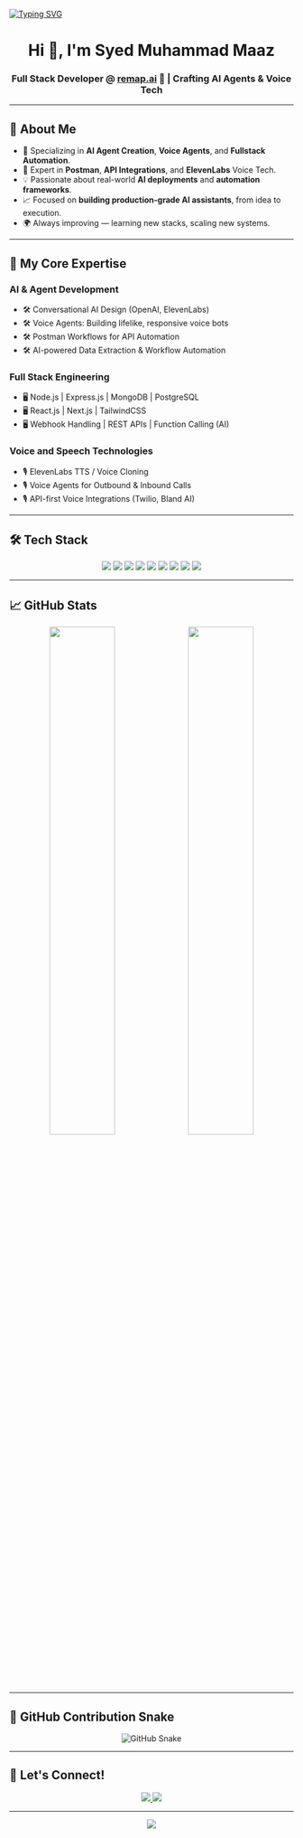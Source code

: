 <!-- Typing Banner -->
[![Typing SVG](https://readme-typing-svg.herokuapp.com?font=Fira+Code&weight=500&size=24&pause=1000&color=00C5FF&center=true&vCenter=true&width=700&lines=Building+AI+Voice+Agents+%F0%9F%94%96;Shaping+Conversational+AI+Experiences+%F0%9F%8C%9F;Empowering+Automation+Through+Code+%E2%9A%A1;Merging+Voice+%2B+AI+Technologies+for+Real-World+Impact+%F0%9F%9A%80)](https://git.io/typing-svg)

<!-- Header -->
<h1 align="center">
Hi 👋, I'm Syed Muhammad Maaz
</h1>
<h3 align="center">
Full Stack Developer @ <a href="https://remap.ai/" target="_blank">remap.ai</a> 🚀 | Crafting AI Agents & Voice Tech
</h3>

---

## 🧠 About Me
- 🎯 Specializing in **AI Agent Creation**, **Voice Agents**, and **Fullstack Automation**.
- 🎤 Expert in **Postman**, **API Integrations**, and **ElevenLabs** Voice Tech.
- 💡 Passionate about real-world **AI deployments** and **automation frameworks**.
- 📈 Focused on **building production-grade AI assistants**, from idea to execution.
- 🌍 Always improving — learning new stacks, scaling new systems.

---

## 🚀 My Core Expertise

### AI & Agent Development
- 🛠️ Conversational AI Design (OpenAI, ElevenLabs)
- 🛠️ Voice Agents: Building lifelike, responsive voice bots
- 🛠️ Postman Workflows for API Automation
- 🛠️ AI-powered Data Extraction & Workflow Automation

### Full Stack Engineering
- 🖥️ Node.js | Express.js | MongoDB | PostgreSQL
- 🖥️ React.js | Next.js | TailwindCSS
- 🖥️ Webhook Handling | REST APIs | Function Calling (AI)

### Voice and Speech Technologies
- 🎙️ ElevenLabs TTS / Voice Cloning
- 🎙️ Voice Agents for Outbound & Inbound Calls
- 🎙️ API-first Voice Integrations (Twilio, Bland AI)

---

## 🛠️ Tech Stack

<p align="center">
  <img src="https://img.shields.io/badge/Node.js-339933?style=for-the-badge&logo=nodedotjs&logoColor=white"/>
  <img src="https://img.shields.io/badge/Express.js-000000?style=for-the-badge&logo=express&logoColor=white"/>
  <img src="https://img.shields.io/badge/MongoDB-4EA94B?style=for-the-badge&logo=mongodb&logoColor=white"/>
  <img src="https://img.shields.io/badge/PostgreSQL-4169E1?style=for-the-badge&logo=postgresql&logoColor=white"/>
  <img src="https://img.shields.io/badge/React.js-61DAFB?style=for-the-badge&logo=react&logoColor=black"/>
  <img src="https://img.shields.io/badge/Next.js-000000?style=for-the-badge&logo=nextdotjs&logoColor=white"/>
  <img src="https://img.shields.io/badge/TailwindCSS-38B2AC?style=for-the-badge&logo=tailwindcss&logoColor=white"/>
  <img src="https://img.shields.io/badge/Postman-FF6C37?style=for-the-badge&logo=postman&logoColor=white"/>
  <img src="https://img.shields.io/badge/ElevenLabs-FF9900?style=for-the-badge&logo=elevenlabs&logoColor=white"/>
</p>

---

## 📈 GitHub Stats

<div align="center">
  <img src="https://github-readme-stats.vercel.app/api?username=your-github-username&show_icons=true&theme=tokyonight&hide_border=true" width="48%"/>
  <img src="https://github-readme-streak-stats.herokuapp.com/?user=your-github-username&theme=tokyonight&hide_border=true" width="48%"/>
</div>

---

## 🐍 GitHub Contribution Snake

<div align="center">
  <img src="https://raw.githubusercontent.com/your-github-username/your-github-username/output/github-contribution-grid-snake.svg" alt="GitHub Snake" />
</div>

---

## 📣 Let's Connect!

<p align="center">
  <a href="https://www.linkedin.com/in/zeeshanmukhtar" target="_blank">
    <img src="https://img.shields.io/badge/LinkedIn-0077B5?style=for-the-badge&logo=linkedin&logoColor=white"/>
  </a>
  <a href="mailto:your-email@remap.ai" target="_blank">
    <img src="https://img.shields.io/badge/Gmail-D14836?style=for-the-badge&logo=gmail&logoColor=white"/>
  </a>
</p>

---

<!-- Footer -->
<p align="center">
  <img src="https://capsule-render.vercel.app/api?type=waving&color=gradient&height=90&section=footer"/>
</p>
